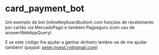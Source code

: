 # card_payment_bot
Um exemplo de bot (inlineKeyboardbutton) com funções de recebimento por cartão via MercadoPago e também Pagseguro (com uso de answerWebAppQuery)

E se este código lhe ajudar a ganhar dinheiro lembre-se de me ajudar também! (paypal: peter.invest.rv@gmail.com)
